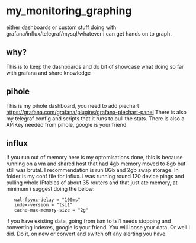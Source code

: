 # my_monitoring_graphing
either dashboards or custom stuff doing with grafana/influx/telegraf/mysql/whatever i can get hands on to graph.

## why? 

This is to keep the dashboards and do bit of showcase what doing so far with grafana and share knowledge

## pihole

This is my pihole dashboard, you need to add piechart https://grafana.com/grafana/plugins/grafana-piechart-panel 
There is also my telegraf config and scripts that it runs to pull the stats. 
There is also a APIKey needed from pihole, google is your friend. 

## influx

If you run out of memory here is my optomisations done, this is because running on a vm and shared host that had 4gb memory moved to 8gb but still was brutal. I recommendation is run 8Gb and 2gb swap storage. In folder is my conf file for influx. I was running round 120 device pings and pulling whole IFtables of about 35 routers and that just ate memory, at minimum i suggest doing the below:

```
   wal-fsync-delay = "100ms"
   index-version = "tsi1"
   cache-max-memory-size = "2g"
```

if you have existing data, going from tsm to tsi1 needs stopping and converting indexes, google is your friend. You will loose your data. Or well I did. Do it, on new or convert and switch off any alerting you have. 
